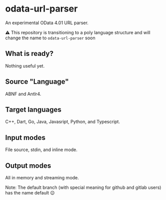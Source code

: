 # odata-url-parser
An experimental OData 4.01 URL parser. 

:warning: This repository is transitioning to a poly language structure and will change the name to `odata-url-parser` soon

## What is ready?

Nothing useful yet.

## Source "Language"

ABNF and Antlr4.

## Target languages

C++, Dart, Go, Java, Javasript, Python, and Typescript.

## Input modes

File source, stdin, and inline mode.

## Output modes

All in memory and streaming mode.

Note: The default branch (with special meaning for github and gitlab users) has the name default 😉
